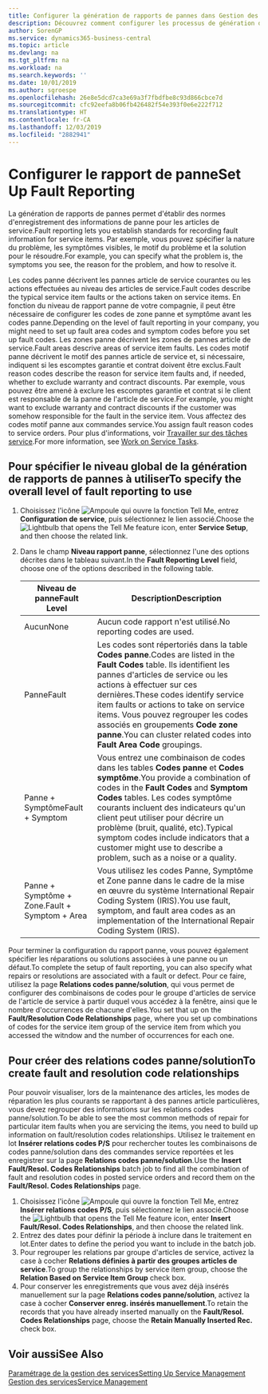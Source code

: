 ```yaml
---
title: Configurer la génération de rapports de pannes dans Gestion des services | Microsoft Docs
description: Découvrez comment configurer les processus de génération de rapports de pannes.
author: SorenGP
ms.service: dynamics365-business-central
ms.topic: article
ms.devlang: na
ms.tgt_pltfrm: na
ms.workload: na
ms.search.keywords: ''
ms.date: 10/01/2019
ms.author: sgroespe
ms.openlocfilehash: 26e8e5dcd7ca3e69a3f7fbdfbe8c93d866cbce7d
ms.sourcegitcommit: cfc92eefa8b06fb426482f54e393f0e6e222f712
ms.translationtype: HT
ms.contentlocale: fr-CA
ms.lasthandoff: 12/03/2019
ms.locfileid: "2882941"
---
```

# <a name="set-up-fault-reporting"></a><span data-ttu-id="b3cea-103">Configurer le rapport de panne</span><span class="sxs-lookup"><span data-stu-id="b3cea-103">Set Up Fault Reporting</span></span>
<span data-ttu-id="b3cea-104">La génération de rapports de pannes permet d'établir des normes d'enregistrement des informations de panne pour les articles de service.</span><span class="sxs-lookup"><span data-stu-id="b3cea-104">Fault reporting lets you establish standards for recording fault information for service items.</span></span> <span data-ttu-id="b3cea-105">Par exemple, vous pouvez spécifier la nature du problème, les symptômes visibles, le motif du problème et la solution pour le résoudre.</span><span class="sxs-lookup"><span data-stu-id="b3cea-105">For example, you can specify what the problem is, the symptoms you see, the reason for the problem, and how to resolve it.</span></span>  

<span data-ttu-id="b3cea-106">Les codes panne décrivent les pannes article de service courantes ou les actions effectuées au niveau des articles de service.</span><span class="sxs-lookup"><span data-stu-id="b3cea-106">Fault codes describe the typical service item faults or the actions taken on service items.</span></span> <span data-ttu-id="b3cea-107">En fonction du niveau de rapport panne de votre compagnie, il peut être nécessaire de configurer les codes de zone panne et symptôme avant les codes panne.</span><span class="sxs-lookup"><span data-stu-id="b3cea-107">Depending on the level of fault reporting in your company, you might need to set up fault area codes and symptom codes before you set up fault codes.</span></span> <span data-ttu-id="b3cea-108">Les zones panne décrivent les zones de pannes article de service.</span><span class="sxs-lookup"><span data-stu-id="b3cea-108">Fault areas descrive areas of service item faults.</span></span> <span data-ttu-id="b3cea-109">Les codes motif panne décrivent le motif des pannes article de service et, si nécessaire, indiquent si les escomptes garantie et contrat doivent être exclus.</span><span class="sxs-lookup"><span data-stu-id="b3cea-109">Fault reason codes describe the reason for service item faults and, if needed, whether to exclude warranty and contract discounts.</span></span> <span data-ttu-id="b3cea-110">Par exemple, vous pouvez être amené à exclure les escomptes garantie et contrat si le client est responsable de la panne de l'article de service.</span><span class="sxs-lookup"><span data-stu-id="b3cea-110">For example, you might want to exclude warranty and contract discounts if the customer was somehow responsible for the fault in the service item.</span></span> <span data-ttu-id="b3cea-111">Vous affectez des codes motif panne aux commandes service.</span><span class="sxs-lookup"><span data-stu-id="b3cea-111">You assign fault reason codes to service orders.</span></span> <span data-ttu-id="b3cea-112">Pour plus d'informations, voir [Travailler sur des tâches service](service-how-to-work-on-service-tasks.md).</span><span class="sxs-lookup"><span data-stu-id="b3cea-112">For more information, see [Work on Service Tasks](service-how-to-work-on-service-tasks.md).</span></span>  

## <a name="to-specify-the-overall-level-of-fault-reporting-to-use"></a><span data-ttu-id="b3cea-113">Pour spécifier le niveau global de la génération de rapports de pannes à utiliser</span><span class="sxs-lookup"><span data-stu-id="b3cea-113">To specify the overall level of fault reporting to use</span></span>
1. <span data-ttu-id="b3cea-114">Choisissez l'icône ![Ampoule qui ouvre la fonction Tell Me](media/ui-search/search_small.png "Dites-moi ce que vous voulez faire"), entrez **Configuration de service**, puis sélectionnez le lien associé.</span><span class="sxs-lookup"><span data-stu-id="b3cea-114">Choose the ![Lightbulb that opens the Tell Me feature](media/ui-search/search_small.png "Tell me what you want to do") icon, enter **Service Setup**, and then choose the related link.</span></span>
2. <span data-ttu-id="b3cea-115">Dans le champ **Niveau rapport panne**, sélectionnez l'une des options décrites dans le tableau suivant.</span><span class="sxs-lookup"><span data-stu-id="b3cea-115">In the **Fault Reporting Level** field, choose one of the options described in the following table.</span></span>  

    |<span data-ttu-id="b3cea-116">**Niveau de panne**</span><span class="sxs-lookup"><span data-stu-id="b3cea-116">**Fault Level**</span></span>|<span data-ttu-id="b3cea-117">**Description**</span><span class="sxs-lookup"><span data-stu-id="b3cea-117">**Description**</span></span>|  
    |------------|-------------|  
    |<span data-ttu-id="b3cea-118">Aucun</span><span class="sxs-lookup"><span data-stu-id="b3cea-118">None</span></span> | <span data-ttu-id="b3cea-119">Aucun code rapport n'est utilisé.</span><span class="sxs-lookup"><span data-stu-id="b3cea-119">No reporting codes are used.</span></span>|  
    |<span data-ttu-id="b3cea-120">Panne</span><span class="sxs-lookup"><span data-stu-id="b3cea-120">Fault</span></span> | <span data-ttu-id="b3cea-121">Les codes sont répertoriés dans la table **Codes panne**.</span><span class="sxs-lookup"><span data-stu-id="b3cea-121">Codes are listed in the **Fault Codes** table.</span></span> <span data-ttu-id="b3cea-122">Ils identifient les pannes d'articles de service ou les actions à effectuer sur ces dernières.</span><span class="sxs-lookup"><span data-stu-id="b3cea-122">These codes identify service item faults or actions to take on service items.</span></span> <span data-ttu-id="b3cea-123">Vous pouvez regrouper les codes associés en groupements **Code zone panne**.</span><span class="sxs-lookup"><span data-stu-id="b3cea-123">You can cluster related codes into **Fault Area Code** groupings.</span></span>|  
    |<span data-ttu-id="b3cea-124">Panne + Symptôme</span><span class="sxs-lookup"><span data-stu-id="b3cea-124">Fault + Symptom</span></span> | <span data-ttu-id="b3cea-125">Vous entrez une combinaison de codes dans les tables **Codes panne** et **Codes symptôme**.</span><span class="sxs-lookup"><span data-stu-id="b3cea-125">You provide a combination of codes in the **Fault Codes** and **Symptom Codes** tables.</span></span> <span data-ttu-id="b3cea-126">Les codes symptôme courants incluent des indicateurs qu'un client peut utiliser pour décrire un problème (bruit, qualité, etc).</span><span class="sxs-lookup"><span data-stu-id="b3cea-126">Typical symptom codes include indicators that a customer might use to describe a problem, such as a noise or a quality.</span></span>|  
    |<span data-ttu-id="b3cea-127">Panne + Symptôme + Zone.</span><span class="sxs-lookup"><span data-stu-id="b3cea-127">Fault + Symptom + Area</span></span> | <span data-ttu-id="b3cea-128">Vous utilisez les codes Panne, Symptôme et Zone panne dans le cadre de la mise en œuvre du système International Repair Coding System (IRIS).</span><span class="sxs-lookup"><span data-stu-id="b3cea-128">You use fault, symptom, and fault area codes as an implementation of the International Repair Coding System (IRIS).</span></span>|  

<span data-ttu-id="b3cea-129">Pour terminer la configuration du rapport panne, vous pouvez également spécifier les réparations ou solutions associées à une panne ou un défaut.</span><span class="sxs-lookup"><span data-stu-id="b3cea-129">To complete the setup of fault reporting, you can also specify what repairs or resolutions are associated with a fault or defect.</span></span> <span data-ttu-id="b3cea-130">Pour ce faire, utilisez la page **Relations codes panne/solution**, qui vous permet de configurer des combinaisons de codes pour le groupe d'articles de service de l'article de service à partir duquel vous accédez à la fenêtre, ainsi que le nombre d'occurrences de chacune d'elles.</span><span class="sxs-lookup"><span data-stu-id="b3cea-130">You set that up on the **Fault/Resolution Code Relationships** page, where you set up combinations of codes for the service item group of the service item from which you accessed the witndow and the number of occurrences for each one.</span></span>

## <a name="to-create-fault-and-resolution-code-relationships"></a><span data-ttu-id="b3cea-131">Pour créer des relations codes panne/solution</span><span class="sxs-lookup"><span data-stu-id="b3cea-131">To create fault and resolution code relationships</span></span>
<!--this needs to go in a working with topic-->
<span data-ttu-id="b3cea-132"> Pour pouvoir visualiser, lors de la maintenance des articles, les modes de réparation les plus courants se rapportant à des pannes article particulières, vous devez regrouper des informations sur les relations codes panne/solution.</span><span class="sxs-lookup"><span data-stu-id="b3cea-132">To be able to see the most common methods of repair for particular item faults when you are servicing the items, you need to build up information on fault/resolution codes relationships.</span></span> <span data-ttu-id="b3cea-133">Utilisez le traitement en lot **Insérer relations codes P/S** pour rechercher toutes les combinaisons de codes panne/solution dans des commandes service reportées et les enregistrer sur la page **Relations codes panne/solution**.</span><span class="sxs-lookup"><span data-stu-id="b3cea-133">Use the **Insert Fault/Resol. Codes Relationships** batch job to find all the combination of fault and resolution codes in posted service orders and record them on the **Fault/Resol. Codes Relationships** page.</span></span>

1. <span data-ttu-id="b3cea-134">Choisissez l'icône ![Ampoule qui ouvre la fonction Tell Me](media/ui-search/search_small.png "Dites-moi ce que vous voulez faire"), entrez **Insérer relations codes P/S**, puis sélectionnez le lien associé.</span><span class="sxs-lookup"><span data-stu-id="b3cea-134">Choose the ![Lightbulb that opens the Tell Me feature](media/ui-search/search_small.png "Tell me what you want to do") icon, enter **Insert Fault/Resol. Codes Relationships**, and then choose the related link.</span></span>  
2. <span data-ttu-id="b3cea-135">Entrez des dates pour définir la période à inclure dans le traitement en lot.</span><span class="sxs-lookup"><span data-stu-id="b3cea-135">Enter dates to define the period you want to include in the batch job.</span></span>  
3. <span data-ttu-id="b3cea-136">Pour regrouper les relations par groupe d'articles de service, activez la case à cocher **Relations définies à partir des groupes articles de service**.</span><span class="sxs-lookup"><span data-stu-id="b3cea-136">To group the relationships by service item group, choose the **Relation Based on Service Item Group** check box.</span></span>  
4. <span data-ttu-id="b3cea-137">Pour conserver les enregistrements que vous avez déjà insérés manuellement sur la page **Relations codes panne/solution**, activez la case à cocher **Conserver enreg. insérés manuellement**.</span><span class="sxs-lookup"><span data-stu-id="b3cea-137">To retain the records that you have already inserted manually on the **Fault/Resol. Codes Relationships** page, choose the **Retain Manually Inserted Rec.** check box.</span></span>  

## <a name="see-also"></a><span data-ttu-id="b3cea-138">Voir aussi</span><span class="sxs-lookup"><span data-stu-id="b3cea-138">See Also</span></span>
[<span data-ttu-id="b3cea-139">Paramétrage de la gestion des services</span><span class="sxs-lookup"><span data-stu-id="b3cea-139">Setting Up Service Management</span></span>](service-setup-service.md)  
[<span data-ttu-id="b3cea-140">Gestion des services</span><span class="sxs-lookup"><span data-stu-id="b3cea-140">Service Management</span></span>](service-service.md)  
